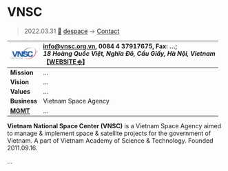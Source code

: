 # VNSC
> 2022.03.31 [🚀](../../../index/index.md) [despace](../index.md) → [Contact](../contact.md)

|[![](../f/contact/v/vnsc_logo1_thumb.webp)](../f/contact/v/vnsc_logo1.webp)|<info@vnsc.org.vn>, 0084 4 37917675, Fax: …;<br> *18 Hoàng Quốc Việt, Nghĩa Đô, Cầu Giấy, Hà Nội, Vietnam*<br> 【[WEBSITE ⎆](https://vnsc.org.vn/en/)】|
|:-|:-|
|**Mission**|…|
|**Vision**|…|
|**Values**|…|
|**Business**|Vietnam Space Agency|
|**[MGMT](../mgmt.md)**|…|

**Vietnam National Space Center (VNSC)** is a Vietnam Space Agency aimed to manage & implement space & satellite projects for the government of Vietnam. A part of Vietnam Academy of Science & Technology. Founded 2011.09.16.

<p style="page-break-after:always"> </p>

…
